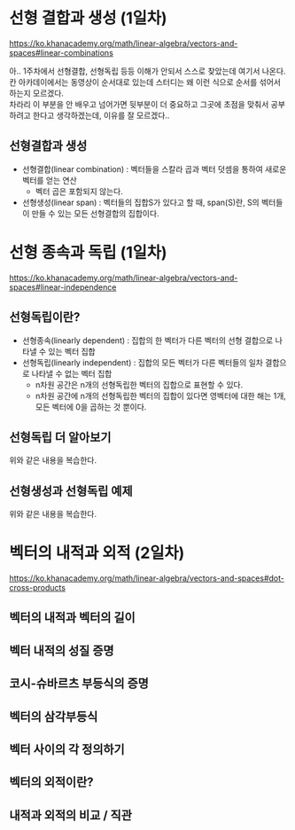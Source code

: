 # 선형 결합과 생성 (1일차)

https://ko.khanacademy.org/math/linear-algebra/vectors-and-spaces#linear-combinations

아.. 1주차에서 선형결합, 선형독립 등등 이해가 안되서 스스로 찾았는데 여기서 나온다.\
칸 아카데이에서는 동영상이 순서대로 있는데 스터디는 왜 이런 식으로 순서를 섞어서 하는지 모르겠다.\
차라리 이 부분을 안 배우고 넘어가면 뒷부분이 더 중요하고 그곳에 초점을 맞춰서 공부하려고 한다고 생각하겠는데, 이유를 잘 모르겠다..
 
## 선형결합과 생성

+ 선형결합(linear combination) : 벡터들을 스칼라 곱과 벡터 덧셈을 통하여 새로운 벡터를 얻는 연산
  + 벡터 곱은 포함되지 않는다.
+ 선형생성(linear span) : 벡터들의 집합S가 있다고 할 때, span(S)란, S의 벡터들이 만들 수 있는 모든 선형결합의 집합이다.

# 선형 종속과 독립 (1일차)

https://ko.khanacademy.org/math/linear-algebra/vectors-and-spaces#linear-independence

## 선형독립이란?

+ 선형종속(linearly dependent) : 집합의 한 벡터가 다른 벡터의 선형 결합으로 나타낼 수 있는 벡터 집합
+ 선형독립(linearly independent) : 집합의 모든 벡터가 다른 벡터들의 일차 결합으로 나타낼 수 없는 벡터 집합
  + n차원 공간은 n개의 선형독립한 벡터의 집합으로 표현할 수 있다.
  + n차원 공간에 n개의 선형독립한 벡터의 집합이 있다면 영벡터에 대한 해는 1개, 모든 벡터에 0을 곱하는 것 뿐이다.

## 선형독립 더 알아보기

위와 같은 내용을 복습한다.

## 선형생성과 선형독립 예제

위와 같은 내용을 복습한다.

# 벡터의 내적과 외적 (2일차)

https://ko.khanacademy.org/math/linear-algebra/vectors-and-spaces#dot-cross-products

## 벡터의 내적과 벡터의 길이



## 벡터 내적의 성질 증명



## 코시-슈바르츠 부등식의 증명



## 벡터의 삼각부등식



## 벡터 사이의 각 정의하기



## 벡터의 외적이란?



## 내적과 외적의 비교 / 직관




